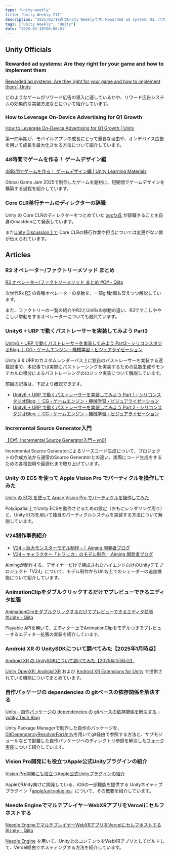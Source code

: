 ```yaml
---
type: "unity-weekly"
title: "Unity Weekly 211"
description: "2025/02/18週のUnity Weeklyです。Rewarded ad system、R3、パストレーシング、Unity ECS、Incremental Source Generatorなどについて取り上げています。"
tags: ["Unity Weekly", "Unity"]
date: "2025-02-18T00:00:01"
---
```


## Unity Officials

### Rewarded ad systems: Are they right for your game and how to implement them

[Rewarded ad systems: Are they right for your game and how to implement them | Unity](https://unity.com/blog/rewarded-ad-systems)

どのようなゲームがリワード広告の導入に適しているかや、リワード広告システムの効果的な実装方法などについて紹介しています。

### How to Leverage On-Device Advertising for Q1 Growth

[How to Leverage On-Device Advertising for Q1 Growth | Unity](https://unity.com/blog/leverage-on-device-advertising-q1-growth)

第一四半期が、モバイルアプリの成長にとって重要な理由や、オンデバイス広告を用いて成長を最大化させる方法について紹介しています。

### 48時間でゲームを作る！ ゲームデザイン編

[48時間でゲームを作る！ ゲームデザイン編 | Unity Learning Materials](https://learning.unity3d.jp/10684/)

Global Game Jam 2025で制作したゲームを題材に、短期間でゲームデザインを構築する過程を紹介しています。

### Core CLR移行チームのディレクターの辞職

Unity の Core CLRのディレクターをつとめていた [xoofx氏](https://mastodon.social/@xoofx/113997304444307991) が辞職することを自身のmastdonにて発表しています。

また[Unity Discussion上で](https://discussions.unity.com/t/coreclr-and-net-modernization-unite-2024/1519272/428) Core CLRの移行作業や担当については変更がない旨が伝えられています。

## Articles

### R3 オペレーター/ファクトリーメソッド まとめ

[R3 オペレーター/ファクトリーメソッド まとめ #C# - Qiita](https://qiita.com/toRisouP/items/3d045aa248824571b809)

次世代Rx [R3](https://github.com/Cysharp/R3) の各種オペレーターの挙動を、一部gif動画も交えつつ解説しています。

また、ファクトリーの一覧の紹介やR3とUniRxの挙動の違い、R3ですこしややこしい挙動をするオペレーターについても触れています。

### Unity6 + URP で動くパストレーサーを実装してみよう Part3

[Unity6 + URP で動くパストレーサーを実装してみよう Part3 - シリコンスタジオBlog ｜ CG・ゲームエンジン・機械学習・ビジュアライゼーション](https://blog.siliconstudio.co.jp/2025/02/2189/)

Unity 6 & URPのカスタムレンダーパス上に独自のパストレーサーを実装する連載記事で、本記事では実際にパストレーシングを実装するための乱数生成やモンテカルロ積分によるパストレーシングのロジック実装について解説しています。

前回の記事は、下記より確認できます。

- [Unity6 + URP で動くパストレーサーを実装してみよう Part 1 - シリコンスタジオBlog ｜ CG・ゲームエンジン・機械学習・ビジュアライゼーション](https://blog.siliconstudio.co.jp/2024/12/1923/)
- [Unity6 + URP で動くパストレーサーを実装してみよう Part 2 - シリコンスタジオBlog ｜ CG・ゲームエンジン・機械学習・ビジュアライゼーション](https://blog.siliconstudio.co.jp/2025/02/2146/)

### Incremental Source Generator入門

[【C#】Incremental Source Generator入門 – yn01](https://yn01.dev/blog/introduction-to-incremental-source-generator/)

Incremental Source Generatorによるソースコード生成について、プロジェクトの作成方法から通常のSource Generatorとの違い、実際にコード生成をするための各種説明や最適化まで取り上げています。

### Unity の ECS を使って Apple Vision Pro でパーティクルを操作してみた

[Unity の ECS を使って Apple Vision Pro でパーティクルを操作してみた](https://zenn.dev/meson/articles/ecs-for-polyspatial)

PolySpatial上でUnity ECSを動作させるための設定（おもにレンダリング周り）と、Unity ECSを用いて独自のパーティクルシステムを実装する方法について解説しています。

### V24制作事例紹介

- [V24 – 巨大モンスターモデル制作 – │ Aiming 開発者ブログ](https://developer.aiming-inc.com/design/post-11828/)
- [V24 – キャラクター「トワリカ」のモデル制作 │ Aiming 開発者ブログ](https://developer.aiming-inc.com/design/post-11689/)

Aimingが制作する、デザイナーだけで構成されたハイエンド向けのUnityデモプロジェクト「V24」について、モデル制作からUnity上でのシェーダーの追加機能について紹介しています。

### AnimationClipをダブルクリックするだけでプレビューできるエディタ拡張 

[AnimationClipをダブルクリックするだけでプレビューできるエディタ拡張 #Unity - Qiita](https://qiita.com/ScreenPocket/items/000ea4ba53a744621524)

Playable APIを用いて、エディター上でAnimationClipをモデルつきでプレビューするエディター拡張の実装を紹介しています。

### Android XR の UnitySDKについて調べてみた【2025年1月時点】

[Android XR の UnitySDKについて調べてみた【2025年1月時点】](https://zenn.dev/hololab/articles/714f232ea176ac)

[Unity OpenXR: Android XR](https://docs.unity3d.com/Packages/com.unity.xr.androidxr-openxr@0.4/manual/index.html) および [Android XR Extensions for Unity](https://developer.android.com/develop/xr/unity?hl=ja) で提供されている機能についてまとめています。

### 自作パッケージの dependencies の gitベースの依存関係を解決する

[Unity - 自作パッケージの dependencies の gitベースの依存関係を解決する - yotiky Tech Blog](https://yotiky.hatenablog.com/entry/unity_gitdependencyresolver?utm_source=feed)

Unity Package Managerで制作した自作のパッケージを、[GitDependencyResolverForUnity](https://github.com/mob-sakai/GitDependencyResolverForUnity)を用いてgit経由で参照する方法と、サブモジュールなどで配置した自作パッケージへのディレクトリ参照を解決した[フォーク実装](https://github.com/yotiky/GitDependencyResolverForUnity)について紹介しています。

### Vision Pro開発にも役立つApple公式Unityプラグインの紹介

[Vision Pro開発にも役立つApple公式Unityプラグインの紹介](https://zenn.dev/hololab/articles/6fea13ae43e903)

AppleがUnity向けに開発している、iOSの一部機能を提供する Unityネイティブプラグイン「[apple/unityplugins](https://github.com/apple/unityplugins)」について、その概要を紹介しています。

### Needle EngineでマルチプレイヤーWebXRアプリをVercelにセルフホストする 

[Needle EngineでマルチプレイヤーWebXRアプリをVercelにセルフホストする #Unity - Qiita](https://qiita.com/yanosen_jp/items/8362f1ca36f9012ac923)

[Needle Engine](https://engine.needle.tools/docs/) を用いて、Unity上のコンテンツをWebXRアプリとしてビルドして、Vercel経由でホスティングする方法を紹介しています。

